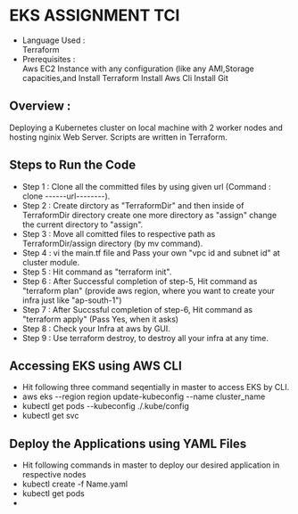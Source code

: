 # EKS ASSIGNMENT TCI
* Language Used :   
Terraform
* Prerequisites :   
Aws EC2 Instance with any configuration (like any AMI,Storage capacities,and
Install Terraform
Install Aws Cli 
Install Git
## Overview :
Deploying a Kubernetes cluster on local machine with 2 worker nodes and hosting nginix Web Server. Scripts are written in Terraform.
## Steps to Run the Code
* Step 1 : Clone all the committed files by using given url (Command : clone ------url--------).
* Step 2 : Create dirctory as "TerraformDir" and then inside of TerraformDir directory create one more directory as "assign" change the current directory to "assign". 
* Step 3 : Move all comitted files to respective path as TerraformDir/assign directory (by mv command).
* Step 4 : vi the main.tf file and Pass your own "vpc id and subnet id" at cluster module.
* Step 5 : Hit command as "terraform init".
* Step 6 : After Successful completion of step-5, Hit command as "terraform plan" (provide aws region, where you want to create your infra just like "ap-south-1") 
* Step 7 : After Succssful completion  of step-6, Hit command as "terraform apply" (Pass Yes, when it asks)
* Step 8 : Check your Infra at aws by GUI.
* Step 9 : Use terraform destroy, to destroy all your infra at any time.
## Accessing EKS using AWS CLI
* Hit following three command seqentially in master to access EKS by CLI.
* aws eks --region region update-kubeconfig --name cluster_name
* kubectl get pods --kubeconfig ./.kube/config
* kubectl get svc
## Deploy the Applications using YAML Files
* Hit following commands in master to deploy our desired application in respective nodes
* kubectl create -f Name.yaml
* kubectl get pods
* 
